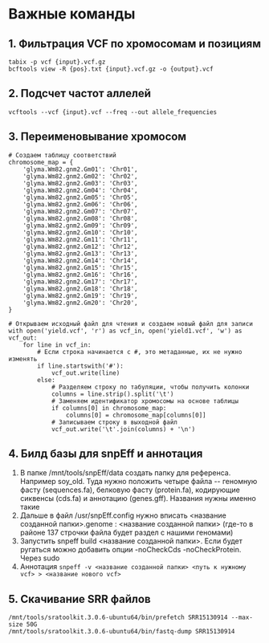 # Важные команды
## 1. Фильтрация VCF по хромосомам и позициям
```
tabix -p vcf {input}.vcf.gz
bcftools view -R {pos}.txt {input}.vcf.gz -o {output}.vcf
```
## 2. Подсчет частот аллелей
```
vcftools --vcf {input}.vcf --freq --out allele_frequencies
```
## 3. Переименовывание хромосом
```
# Создаем таблицу соответствий
chromosome_map = {
    'glyma.Wm82.gnm2.Gm01': 'Chr01',
    'glyma.Wm82.gnm2.Gm02': 'Chr02',
    'glyma.Wm82.gnm2.Gm03': 'Chr03',
    'glyma.Wm82.gnm2.Gm04': 'Chr04',
    'glyma.Wm82.gnm2.Gm05': 'Chr05',
    'glyma.Wm82.gnm2.Gm06': 'Chr06',
    'glyma.Wm82.gnm2.Gm07': 'Chr07',
    'glyma.Wm82.gnm2.Gm08': 'Chr08',
    'glyma.Wm82.gnm2.Gm09': 'Chr09',
    'glyma.Wm82.gnm2.Gm10': 'Chr10',
    'glyma.Wm82.gnm2.Gm11': 'Chr11',
    'glyma.Wm82.gnm2.Gm12': 'Chr12',
    'glyma.Wm82.gnm2.Gm13': 'Chr13',
    'glyma.Wm82.gnm2.Gm14': 'Chr14',
    'glyma.Wm82.gnm2.Gm15': 'Chr15',
    'glyma.Wm82.gnm2.Gm16': 'Chr16',
    'glyma.Wm82.gnm2.Gm17': 'Chr17',
    'glyma.Wm82.gnm2.Gm18': 'Chr18',
    'glyma.Wm82.gnm2.Gm19': 'Chr19',
    'glyma.Wm82.gnm2.Gm20': 'Chr20',
}

# Открываем исходный файл для чтения и создаем новый файл для записи
with open('yield.vcf', 'r') as vcf_in, open('yield1.vcf', 'w') as vcf_out:
    for line in vcf_in:
        # Если строка начинается с #, это метаданные, их не нужно изменять
        if line.startswith('#'):
            vcf_out.write(line)
        else:
            # Разделяем строку по табуляции, чтобы получить колонки
            columns = line.strip().split('\t')
            # Заменяем идентификатор хромосомы на основе таблицы
            if columns[0] in chromosome_map:
                columns[0] = chromosome_map[columns[0]]
            # Записываем строку в выходной файл
            vcf_out.write('\t'.join(columns) + '\n')
```
## 4. Билд базы для snpEff и аннотация

1. В папке /mnt/tools/snpEff/data создать папку для референса. Например soy_old. Туда нужно положить четыре файла -- геномную фасту (sequences.fa), белковую фасту (protein.fa), кодирующие сиквенсы (cds.fa) и аннотацию (genes.gff). Названия нужны именно такие
2. Дальше в файл /usr/snpEff.config нужно вписать <название созданной папки>.genome : <название созданной папки> (где-то в районе 137 строчки файла будет раздел с нашими геномами)
3. Запустить snpeff build <название созданной папки>. Если будет ругаться можно добавить опции -noCheckCds -noCheckProtein. Через sudo
4. Аннотация ```snpeff -v <название созданной папки> <путь к нужному vcf> > <название нового vcf>```

## 5. Скачивание SRR файлов
```
/mnt/tools/sratoolkit.3.0.6-ubuntu64/bin/prefetch SRR15130914 --max-size 50G
/mnt/tools/sratoolkit.3.0.6-ubuntu64/bin/fastq-dump SRR15130914
```

